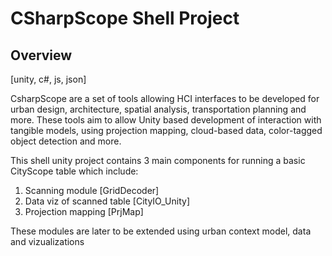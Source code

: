 # CSharpScope Shell Project  

## Overview
[unity, c#, js, json]

CsharpScope are a set of tools allowing HCI interfaces to be developed for urban design, architecture, spatial analysis, transportation planning and more.  These tools aim to allow Unity based development of interaction with tangible models, using projection mapping, cloud-based data, color-tagged object detection and more.


This shell unity project contains 3 main components for running a basic CityScope table which include:
1. Scanning module [GridDecoder]
2. Data viz of scanned table [CityIO_Unity]
3. Projection mapping [PrjMap]

These modules are later to be extended using urban context model, data and vizualizations 
